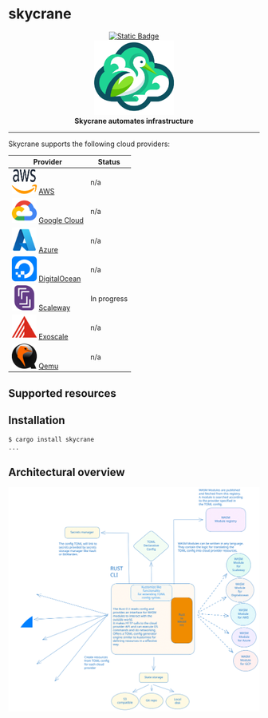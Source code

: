 # skycrane

<div align="center">
    <a href="https://docs.skycrane.io">
        <img src="https://img.shields.io/badge/web-docs-blue" alt="Static Badge"/>
    </a>
</div>
<div align="center">
  <img src="assets/images/skycrane.svg" width="160" alt="skycrane">
</div>
<div align="center">
  <strong>Skycrane automates infrastructure</strong>
</div>

---

Skycrane supports the following cloud providers:


| Provider | Status |
| --- | --- |
| <img src="assets/images/aws.svg" width="50" height="50"> [AWS](https://aws.amazon.com/) | n/a |
| <img src="assets/images/google-cloud.svg" width="50" height="50"> [Google Cloud](https://cloud.google.com/) | n/a |
| <img src="assets/images/azure.svg" width="50" height="50"> [Azure](https://azure.microsoft.com/) | n/a |
| <img src="assets/images/digital-ocean.svg" width="50" height="50"> [DigitalOcean](https://www.digitalocean.com/) | n/a |
| <img src="assets/images/scaleway.svg" width="50" height="50"> [Scaleway](https://www.scaleway.com/) | In progress |
| <img src="assets/images/exoscale-icon.svg" width="50" height="50"> [Exoscale](https://www.exoscale.com/) | n/a |
| <img src="assets/images/qemu.svg" width="50" height="50"> [Qemu](https://www.exoscale.com/) | n/a |


## Supported resources

## Installation

```shell
$ cargo install skycrane
...
```


## Architectural overview

<img src="assets/images/skycrane-architecture.svg" width="700">
